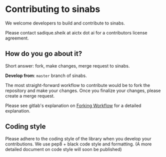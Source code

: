 # Contributing to sinabs

We welcome developers to build and contribute to sinabs.

Please contact sadique.sheik at aictx dot ai for a contributors license agreement. 



## How do you go about it?

Short answer: fork, make changes, merge request to sinabs.

**Develop from**: `master` branch of sinabs.


The most straight-forward workflow to contribute would be to fork the repository and make your changes.
Once you finalize your changes, please create a merge request.

Please see gitlab's explanation on [Forking Workflow](https://docs.gitlab.com/ee/workflow/forking_workflow.html) 
for a detailed explanation.

## Coding style

Please adhere to the coding style of the library when you develop your contributions.
We use pep8 + black code style and formatting. 
(A more detailed document on code style will soon be published)
